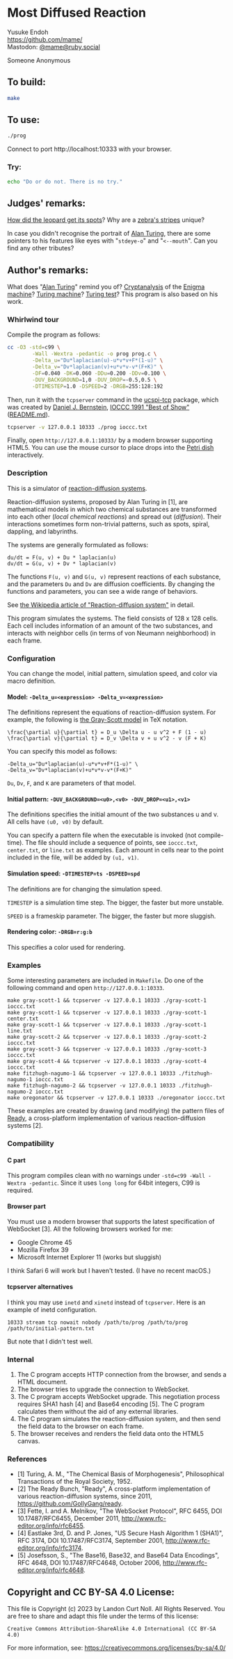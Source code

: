 # Most Diffused Reaction

Yusuke Endoh\
<https://github.com/mame/>\
Mastodon: [@mame@ruby.social](https://ruby.social/@mame)

Someone Anonymous


## To build:

```sh
make
```


## To use:

```sh
./prog
```

Connect to port http://localhost:10333 with your browser.


### Try:

```sh
echo "Do or do not. There is no try."
```


## Judges' remarks:

[How did the leopard get its
spots](https://www.livescience.com/950-leopard-spots.html)? Why are a [zebra's
stripes](https://africafreak.com/zebra-stripes) unique?

In case you didn't recognise the portrait of [Alan
Turing](https://en.wikipedia.org/wiki/Alan_Turing), there are some
pointers to his features like eyes with "`stdeye-o`" and "`<--mouth`". Can you
find any other tributes?


## Author's remarks:

What does "[Alan Turing](https://en.wikipedia.org/wiki/Alan_Turing)" remind you
of? [Cryptanalysis](https://en.wikipedia.org/wiki/Cryptanalysis) of the [Enigma
machine](https://en.wikipedia.org/wiki/Enigma_machine)?  [Turing
machine](https://en.wikipedia.org/wiki/Turing_machine)? [Turing
test](https://en.wikipedia.org/wiki/Turing_test)? This program is also based on
his work.

### Whirlwind tour

Compile the program as follows:

```sh
cc -O3 -std=c99 \
        -Wall -Wextra -pedantic -o prog prog.c \
        -Delta_u="Du*laplacian(u)-u*v*v+F*(1-u)" \
        -Delta_v="Dv*laplacian(v)+u*v*v-v*(F+K)" \
        -DF=0.040 -DK=0.060 -DDu=0.200 -DDv=0.100 \
        -DUV_BACKGROUND=1,0 -DUV_DROP=-0.5,0.5 \
        -DTIMESTEP=1.0 -DSPEED=2 -DRGB=255:128:192
```

Then, run it with the `tcpserver` command in the
[ucspi-tcp](http://cr.yp.to/ucspi-tcp.html) package, which was created by
[Daniel J. Bernstein](/winners.html#Daniel_J._Bernstein), [IOCCC 1991 "Best of
Show"](../../1991/brnstnd/brnstnd.c) ([README.md](../../1991/brnstnd/README.md)).

```sh
tcpserver -v 127.0.0.1 10333 ./prog ioccc.txt
```

Finally, open `http://127.0.0.1:10333/` by a modern browser supporting HTML5.
You can use the mouse cursor to place drops into the [Petri
dish](https://en.wikipedia.org/wiki/Petri_dish) interactively.


### Description

This is a simulator of [reaction-diffusion
systems](https://en.wikipedia.org/wiki/Reaction-diffusion_system).

Reaction-diffusion systems, proposed by Alan Turing in [1], are mathematical
models in which two chemical substances are transformed into each other (*local
chemical reactions*) and spread out (*diffusion*).  Their interactions sometimes
form non-trivial patterns, such as spots, spiral, dappling, and labyrinths.

The systems are generally formulated as follows:

    du/dt = F(u, v) + Du * laplacian(u)
    dv/dt = G(u, v) + Dv * laplacian(v)

The functions `F(u, v)` and `G(u, v)` represent reactions of each substance, and
the parameters `Du` and `Dv` are diffusion coefficients.  By changing the
functions and parameters, you can see a wide range of behaviors.

See [the Wikipedia article of "Reaction-diffusion
system"](https://en.wikipedia.org/wiki/Reaction%E2%80%93diffusion_system) in
detail.

This program simulates the systems.  The field consists of 128 x 128 cells.
Each cell includes information of an amount of the two substances, and interacts
with neighbor cells (in terms of von Neumann neighborhood) in each frame.


### Configuration

You can change the model, initial pattern, simulation speed, and color via macro
definition.


#### Model: `-Delta_u=<expression> -Delta_v=<expression>`

The definitions represent the equations of reaction-diffusion system.  For
example, the following is [the Gray-Scott
model](http://groups.csail.mit.edu/mac/projects/amorphous/GrayScott/) in TeX
notation.

    \frac{\partial u}{\partial t} = D_u \Delta u - u v^2 + F (1 - u)
    \frac{\partial v}{\partial t} = D_v \Delta v + u v^2 - v (F + K)

You can specify this model as follows:

    -Delta_u="Du*laplacian(u)-u*v*v+F*(1-u)" \
    -Delta_v="Dv*laplacian(v)+u*v*v-v*(F+K)"

`Du`, `Dv`, `F`, and `K` are parameters of that model.

#### Initial pattern: `-DUV_BACKGROUND=<u0>,<v0> -DUV_DROP=<u1>,<v1>`

The definitions specifies the initial amount of the two substances u and v.  All
cells have `(u0, v0)` by default.

You can specify a pattern file when the executable is invoked (not
compile-time).  The file should include a sequence of points, see `ioccc.txt`,
`center.txt`, or `line.txt` as examples.  Each amount in cells near to the point
included in the file, will be added by `(u1, v1)`.

#### Simulation speed: `-DTIMESTEP=ts -DSPEED=spd`

The definitions are for changing the simulation speed.

`TIMESTEP` is a simulation time step.  The bigger, the faster but more unstable.

`SPEED` is a frameskip parameter.  The bigger, the faster but more sluggish.

#### Rendering color: `-DRGB=r:g:b`

This specifies a color used for rendering.


### Examples

Some interesting parameters are included in `Makefile`.  Do one of the following
command and open `http://127.0.0.1:10333`.

```
make gray-scott-1 && tcpserver -v 127.0.0.1 10333 ./gray-scott-1 ioccc.txt
make gray-scott-1 && tcpserver -v 127.0.0.1 10333 ./gray-scott-1 center.txt
make gray-scott-1 && tcpserver -v 127.0.0.1 10333 ./gray-scott-1 line.txt
make gray-scott-2 && tcpserver -v 127.0.0.1 10333 ./gray-scott-2 ioccc.txt
make gray-scott-3 && tcpserver -v 127.0.0.1 10333 ./gray-scott-3 ioccc.txt
make gray-scott-4 && tcpserver -v 127.0.0.1 10333 ./gray-scott-4 ioccc.txt
make fitzhugh-nagumo-1 && tcpserver -v 127.0.0.1 10333 ./fitzhugh-nagumo-1 ioccc.txt
make fitzhugh-nagumo-2 && tcpserver -v 127.0.0.1 10333 ./fitzhugh-nagumo-2 ioccc.txt
make oregonator && tcpserver -v 127.0.0.1 10333 ./oregonator ioccc.txt
```

These examples are created by drawing (and modifying) the pattern files of
[Ready](https://github.com/GollyGang/ready), a cross-platform implementation of
various reaction-diffusion systems [2].

### Compatibility

#### C part

This program compiles clean with no warnings under `-std=c99 -Wall -Wextra
-pedantic`.  Since it uses `long long` for 64bit integers, C99 is required.

#### Browser part

You must use a modern browser that supports the latest specification of
WebSocket [3].  All the following browsers worked for me:

* Google Chrome 45
* Mozilla Firefox 39
* Microsoft Internet Explorer 11 (works but sluggish)

I think Safari 6 will work but I haven't tested.  (I have no recent macOS.)

#### tcpserver alternatives

I think you may use `inetd` and `xinetd` instead of `tcpserver`.  Here is an
example of inetd configuration.

    10333 stream tcp nowait nobody /path/to/prog /path/to/prog /path/to/initial-pattern.txt

But note that I didn't test well.

### Internal

1. The C program accepts HTTP connection from the browser, and sends a HTML
document.
2. The browser tries to upgrade the connection to WebSocket.
3. The C program accepts WebSocket upgrade.  This negotiation process requires
SHA1 hash [4] and Base64 encoding [5].  The C program calculates them without
the aid of any external libraries.
4. The C program simulates the reaction-diffusion system, and then send the
field data to the browser on each frame.
4. The browser receives and renders the field data onto the HTML5 canvas.


### References

* [1] Turing, A. M., "The Chemical Basis of Morphogenesis", Philosophical Transactions of the Royal Society, 1952.
* [2] The Ready Bunch, "Ready", A cross-platform implementation of various reaction-diffusion systems, since 2011, <https://github.com/GollyGang/ready>.
* [3] Fette, I. and A. Melnikov, "The WebSocket Protocol", RFC 6455, DOI 10.17487/RFC6455, December 2011, <http://www.rfc-editor.org/info/rfc6455>.
* [4] Eastlake 3rd, D. and P. Jones, "US Secure Hash Algorithm 1 (SHA1)", RFC 3174, DOI 10.17487/RFC3174, September 2001, <http://www.rfc-editor.org/info/rfc3174>.
* [5] Josefsson, S., "The Base16, Base32, and Base64 Data Encodings", RFC 4648, DOI 10.17487/RFC4648, October 2006, <http://www.rfc-editor.org/info/rfc4648>.


## Copyright and CC BY-SA 4.0 License:

This file is Copyright (c) 2023 by Landon Curt Noll.  All Rights Reserved.
You are free to share and adapt this file under the terms of this license:

    Creative Commons Attribution-ShareAlike 4.0 International (CC BY-SA 4.0)

For more information, see: https://creativecommons.org/licenses/by-sa/4.0/
